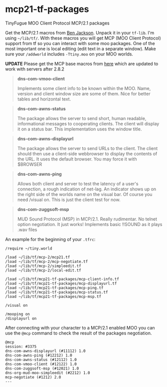 mcp21-tf-packages
=================

TinyFugue MOO Client Protocol MCP/2.1 packages

Get the MCP/2.1 macros from [Ben Jackson](http://ben.com/MOO/tf-mcp.html).
Unpack it in your `tf-lib`. I'm using `~/lib/tf/`. With these
macros you will get MCP (MOO Client Protocol) support from tf so you can
interact with some moo packages.
One of the most important one is local editing (edit text in a separate
window). Make sure your `/addworld` includes `-Ttiny.moo` on your MOO
worlds.

**UPDATE** Please get the MCP base macros from [here](https://github.com/biafra/mcp-2/)
which are updated to work with servers after 2.8.2

> **dns-com-vmoo-client**
>
> Implements some client info to be known within the MOO. Name,
> version and client window size are some of them. Nice for better
> tables and horizontal text.

> **dns-com-awns-status**
>
> The package allows the server to send short, human readable,
> informational messages to cooperating clients. The client will display
> it on a status bar. This implementation uses the window title.

> **dns-com-awns-displayurl**
>
> The package allows the server to send URLs to the client. The client
> should then use a client-side webbrowser to display the contents of the
> URL. It uses the default browser. You may force it with $BROWSER

> **dns-com-awns-ping**
>
> Allows both client and server to test the latency of a user's connection,
> a rough indication of net-lag. An indicator shows up on the right side
> of the worlds name on the visual bar. Of course you need /visual on.
> This is just the client test for now.

> **dns-com-zuggsoft-msp**
>
> MUD Sound Protocol (MSP) in MCP/2.1. Really rudimentar.
> No telnet option negotiation.
> It just works! Implements basic !!SOUND as it plays .wav files


An example for the beginning of your `.tfrc`:

    /require ~/tiny.world

    /load ~/lib/tf/mcp-2/mcp21.tf
    /load ~/lib/tf/mcp-2/mcp-negotiate.tf
    /load ~/lib/tf/mcp-2/simpleedit.tf
    /load ~/lib/tf/mcp-2/local-edit.tf
    
    /load ~/lib/tf/mcp21-tf-packages/mcp-client-info.tf
    /load ~/lib/tf/mcp21-tf-packages/mcp-displayurl.tf
    /load ~/lib/tf/mcp21-tf-packages/mcp-ping.tf
    /load ~/lib/tf/mcp21-tf-packages/mcp-status.tf
    /load ~/lib/tf/mcp21-tf-packages/mcp-msp.tf
    
    /visual on
    
    /mooping on
    /displayurl on

After connecting with your character to a MCP/2.1 enabled MOO you can use
the `@mcp` command to check the result of the packages negotiation.

    @mcp
    session: #3375
    dns-com-awns-displayurl (#11112) 1.0
    dns-com-awns-ping (#12212) 1.0
    dns-com-awns-status (#12112) 1.0
    dns-com-vmoo-client (#12122) 1.0
    dns-com-zuggsoft-msp (#12021) 1.0
    dns-org-mud-moo-simpleedit (#2212) 1.0
    mcp-negotiate (#1212) 2.0
    ---

